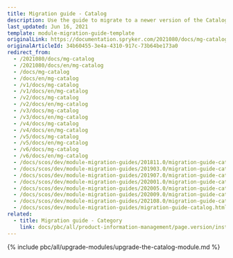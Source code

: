 ```yaml
---
title: Migration guide - Catalog
description: Use the guide to migrate to a newer version of the Catalog module.
last_updated: Jun 16, 2021
template: module-migration-guide-template
originalLink: https://documentation.spryker.com/2021080/docs/mg-catalog
originalArticleId: 34b60455-3e4a-4310-917c-73b64be173a0
redirect_from:
  - /2021080/docs/mg-catalog
  - /2021080/docs/en/mg-catalog
  - /docs/mg-catalog
  - /docs/en/mg-catalog
  - /v1/docs/mg-catalog
  - /v1/docs/en/mg-catalog
  - /v2/docs/mg-catalog
  - /v2/docs/en/mg-catalog
  - /v3/docs/mg-catalog
  - /v3/docs/en/mg-catalog
  - /v4/docs/mg-catalog
  - /v4/docs/en/mg-catalog
  - /v5/docs/mg-catalog
  - /v5/docs/en/mg-catalog
  - /v6/docs/mg-catalog
  - /v6/docs/en/mg-catalog
  - /docs/scos/dev/module-migration-guides/201811.0/migration-guide-catalog.html
  - /docs/scos/dev/module-migration-guides/201903.0/migration-guide-catalog.html
  - /docs/scos/dev/module-migration-guides/201907.0/migration-guide-catalog.html
  - /docs/scos/dev/module-migration-guides/202001.0/migration-guide-catalog.html
  - /docs/scos/dev/module-migration-guides/202005.0/migration-guide-catalog.html
  - /docs/scos/dev/module-migration-guides/202009.0/migration-guide-catalog.html
  - /docs/scos/dev/module-migration-guides/202108.0/migration-guide-catalog.html
  - /docs/scos/dev/module-migration-guides/migration-guide-catalog.html
related:
  - title: Migration guide - Category
    link: docs/pbc/all/product-information-management/page.version/install-and-upgrade/upgrade-modules/upgrade-the-category-module.html
---
```

{% include pbc/all/upgrade-modules/upgrade-the-catalog-module.md %} <!-- To edit, see /_includes/pbc/all/upgrade-modules/upgrade-the-catalog-module.md -->
